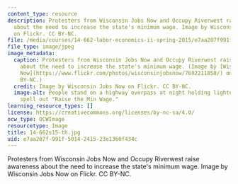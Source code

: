 ```yaml
---
content_type: resource
description: Protesters from Wisconsin Jobs Now and Occupy Riverwest raise awareness
  about the need to increase the state's minimum wage. Image by Wisconsin Jobs Now
  on Flickr. CC BY-NC.
file: /media/courses/14-662-labor-economics-ii-spring-2015/e7aa207f991f5014241523e1360f434c_14-662s15-th.jpg
file_type: image/jpeg
image_metadata:
  caption: Protesters from Wisconsin Jobs Now and Occupy Riverwest raise awareness
    about the need to increase the state's minimum wage. (Image by [Wisconsin Jobs
    Now](https://www.flickr.com/photos/wisconsinjobsnow/7692211858/) on Flickr. CC
    BY-NC.)
  credit: Image by Wisconsin Jobs Now on Flickr. CC BY-NC.
  image-alt: People stand on a highway overpass at night holding lighted signs that
    spell out "Raise the Min Wage."
learning_resource_types: []
license: https://creativecommons.org/licenses/by-nc-sa/4.0/
ocw_type: OCWImage
resourcetype: Image
title: 14-662s15-th.jpg
uid: e7aa207f-991f-5014-2415-23e1360f434c
---
```

Protesters from Wisconsin Jobs Now and Occupy Riverwest raise awareness about the need to increase the state's minimum wage. Image by Wisconsin Jobs Now on Flickr. CC BY-NC.